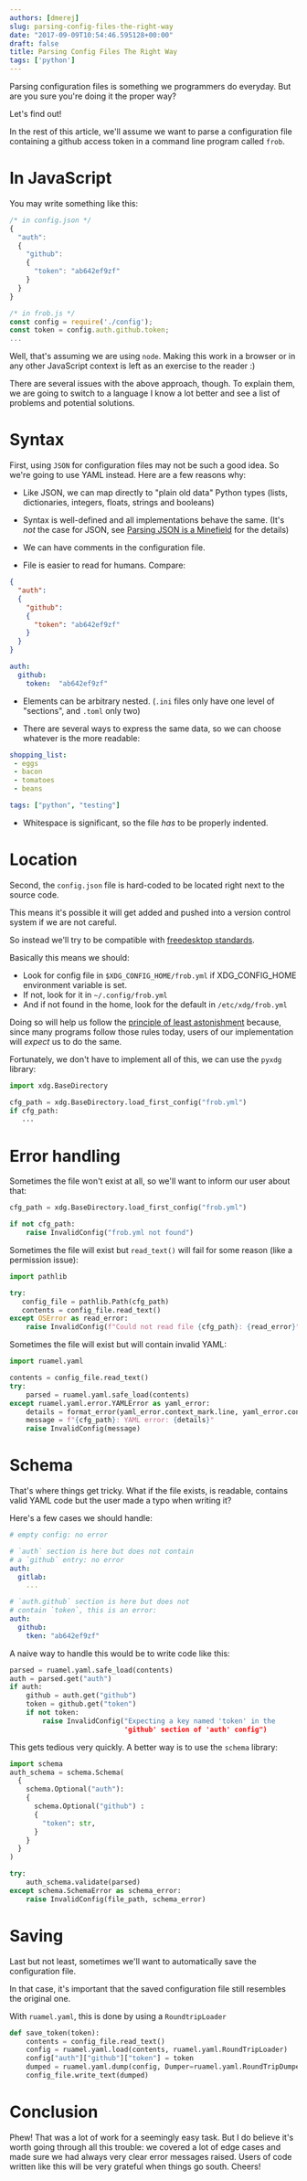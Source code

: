 ```yaml
---
authors: [dmerej]
slug: parsing-config-files-the-right-way
date: "2017-09-09T10:54:46.595128+00:00"
draft: false
title: Parsing Config Files The Right Way
tags: ['python']
---
```


Parsing configuration files is something we programmers do everyday.
But are you sure you're doing it the proper way?

Let's find out!

<!--more-->

In the rest of this article, we'll assume we want to parse a configuration
file containing a github access token in a command line program called
`frob`.

# In JavaScript

You may write something like this:

```javascript
/* in config.json */
{
  "auth":
  {
    "github":
    {
      "token": "ab642ef9zf"
    }
  }
}
```

```javascript
/* in frob.js */
const config = require('./config');
const token = config.auth.github.token;
...
```

Well, that's assuming we are using `node`. Making this work in a browser or in any other JavaScript context is left as an exercise to the reader :)

There are several issues with the above approach, though. To explain them, we are going to switch to a language I know a lot better and see a list of problems and potential solutions.

# Syntax

First, using `JSON` for configuration files may not be such a good idea. So we're going to use YAML instead. Here are a few reasons why:

* Like JSON, we can map directly to "plain old data" Python types (lists, dictionaries, integers, floats, strings and booleans)

* Syntax is well-defined and all implementations behave the same. (It's _not_ the case for JSON, see [Parsing JSON is a Minefield](http://seriot.ch/parsing_json.php) for the details)

* We can have comments in the configuration file.

* File is easier to read for humans. Compare:

```json
{
  "auth":
  {
    "github":
    {
      "token": "ab642ef9zf"
    }
  }
}
```

```yaml
auth:
  github:
    token:  "ab642ef9zf"
```

* Elements can be arbitrary nested. (`.ini`  files only have one level of "sections", and `.toml` only two)

* There are several ways to express the same data, so we can choose whatever is the more readable:

```yaml
shopping_list:
 - eggs
 - bacon
 - tomatoes
 - beans

tags: ["python", "testing"]
```

* Whitespace is significant, so the file *has* to be properly indented.


# Location

Second, the `config.json` file is hard-coded to be located right next to the source code.

This means it's possible it will get added and pushed into a version control system if we are not careful.

So instead we'll try to be compatible with [freedesktop standards](https://standards.freedesktop.org/basedir-spec/basedir-spec-latest.html).

Basically this means we should:

* Look for config file in `$XDG_CONFIG_HOME/frob.yml` if XDG_CONFIG_HOME environment variable is set.
* If not, look for it in `~/.config/frob.yml`
* And if not found in the home, look for the default in `/etc/xdg/frob.yml`

Doing so will help us follow the [principle of least astonishment](https://en.wikipedia.org/wiki/Principle_of_least_astonishment) because, since many programs follow those rules today, users of our implementation will *expect* us to do the same.

Fortunately, we don't have to implement all of this, we can use the `pyxdg` library:

```python
import xdg.BaseDirectory

cfg_path = xdg.BaseDirectory.load_first_config("frob.yml")
if cfg_path:
   ...
```

# Error handling

Sometimes the file won't exist at all, so we'll want to inform our user about that:

```python
cfg_path = xdg.BaseDirectory.load_first_config("frob.yml")

if not cfg_path:
    raise InvalidConfig("frob.yml not found")
```

Sometimes the file will exist but `read_text()` will fail for some reason (like a permission issue):

```python
import pathlib

try:
   config_file = pathlib.Path(cfg_path)
   contents = config_file.read_text()
except OSError as read_error:
    raise InvalidConfig(f"Could not read file {cfg_path}: {read_error}")
```


Sometimes the file will exist but will contain invalid YAML:

```python
import ruamel.yaml

contents = config_file.read_text()
try:
    parsed = ruamel.yaml.safe_load(contents)
except ruamel.yaml.error.YAMLError as yaml_error:
    details = format_error(yaml_error.context_mark.line, yaml_error.context_mark.column)
    message = f"{cfg_path}: YAML error: {details}"
    raise InvalidConfig(message)
```

# Schema

That's where things get tricky. What if the file exists, is readable, contains valid YAML code but the user made a typo when writing it?

Here's a few cases we should handle:

```yaml
# empty config: no error

# `auth` section is here but does not contain
# a `github` entry: no error
auth:
  gitlab:
    ...

# `auth.github` section is here but does not
# contain `token`, this is an error:
auth:
  github:
    tken: "ab642ef9zf"
```

A naive way to handle this would be to write code like this:

```python
parsed = ruamel.yaml.safe_load(contents)
auth = parsed.get("auth")
if auth:
    github = auth.get("github")
    token = github.get("token")
    if not token:
        raise InvalidConfig("Expecting a key named 'token' in the
                            'github' section of 'auth' config")
```

This gets tedious very quickly. A better way is to use the `schema` library:

```python
import schema
auth_schema = schema.Schema(
  {
    schema.Optional("auth"):
    {
      schema.Optional("github") :
      {
        "token": str,
      }
    }
  }
)

try:
    auth_schema.validate(parsed)
except schema.SchemaError as schema_error:
    raise InvalidConfig(file_path, schema_error)
```

# Saving

Last but not least, sometimes we'll want to automatically save the configuration file.

In that case, it's important that the saved configuration file still resembles the original one.

With `ruamel.yaml`, this is done by using a `RoundtripLoader`

```python
def save_token(token):
    contents = config_file.read_text()
    config = ruamel.yaml.load(contents, ruamel.yaml.RoundTripLoader)
    config["auth"]["github"]["token"] = token
    dumped = ruamel.yaml.dump(config, Dumper=ruamel.yaml.RoundTripDumper)
    config_file.write_text(dumped)
```

# Conclusion

Phew! That was a lot of work for a seemingly easy task. But I do believe it's worth going through all this trouble: we covered a lot of edge cases and made sure we had always very clear error messages raised. Users of code written like this will be very grateful when things go south. Cheers!
